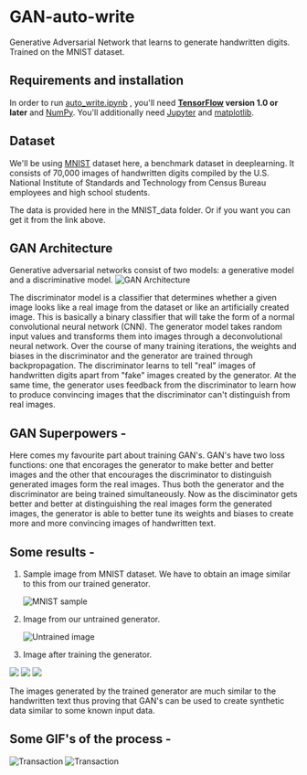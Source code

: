 # GAN-auto-write
Generative Adversarial Network that learns to generate handwritten digits. Trained on the MNIST dataset.

## Requirements and installation
In order to run [auto_write.ipynb](auto_write.ipynb) , you'll need **[TensorFlow](https://www.tensorflow.org/install/) version 1.0 or later** and [NumPy](https://docs.scipy.org/doc/numpy/user/install.html). You'll additionally need [Jupyter](https://jupyter.readthedocs.io/en/latest/install.html) and [matplotlib](https://matplotlib.org/).

## Dataset
We'll be using [MNIST](http://yann.lecun.com/exdb/mnist/) dataset here, a benchmark dataset in deeplearning. It consists of 70,000 images of handwritten digits compiled by the U.S. National Institute of Standards and Technology from Census Bureau employees and high school students.

The data is provided here in the MNIST_data folder. Or if you want you can get it from the link above.

## GAN Architecture
Generative adversarial networks consist of two models: a generative model and a discriminative model.
![GAN Architecture](https://github.com/aalind0/GAN-auto-write/blob/master/images/architecture.png "GAN Architecture")

The discriminator model is a classifier that determines whether a given image looks like a real image from the dataset or like an artificially created image. This is basically a binary classifier that will take the form of a normal convolutional neural network (CNN).
The generator model takes random input values and transforms them into images through a deconvolutional neural network.
Over the course of many training iterations, the weights and biases in the discriminator and the generator are trained through backpropagation. The discriminator learns to tell "real" images of handwritten digits apart from "fake" images created by the generator. At the same time, the generator uses feedback from the discriminator to learn how to produce convincing images that the discriminator can't distinguish from real images.

## GAN Superpowers - 
Here comes my favourite part about training GAN's. GAN's have two loss functions: one that encorages the generator to make better and better images and the other that encourages the discriminator to distinguish generated images form the real images.
Thus both the generator and the discriminator are being trained simultaneously. Now as the disciminator gets better and better at distinguishing the real images form the generated images, the generator is able to better tune its weights and biases to create more and more convincing images of handwritten text.

## Some results - 

1. Sample image from MNIST dataset. We have to obtain an image similar to this from our trained generator.

   ![](https://github.com/aalind0/GAN-auto-write/blob/master/images/mnist.png "MNIST sample")

2. Image from our untrained generator.

   ![](https://github.com/aalind0/GAN-auto-write/blob/master/images/untrained.png "Untrained image")

3. Image after training the generator.

![](https://github.com/aalind0/GAN-auto-write/blob/master/images/four.png) ![](https://github.com/aalind0/GAN-auto-write/blob/master/images/six.png)  ![](https://github.com/aalind0/GAN-auto-write/blob/master/images/nine.png)
   
The images generated by the trained generator are much similar to the handwritten text thus proving that GAN's can be used to create synthetic data similar to some known input data.

## Some GIF's of the process - 

![](https://github.com/aalind0/GAN-auto-write/blob/master/images/trans3.gif "Transaction")  ![](https://github.com/aalind0/GAN-auto-write/blob/master/images/trans4.gif "Transaction")
